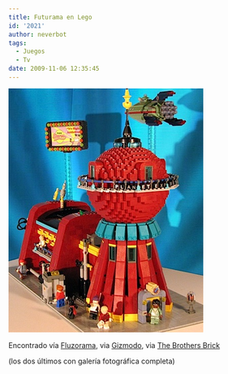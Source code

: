```yaml
---
title: Futurama en Lego
id: '2021'
author: neverbot
tags:
  - Juegos
  - Tv
date: 2009-11-06 12:35:45
---
```


![200911061233.jpg](./futurama-en-lego/200911061233.jpg)

Encontrado vía [Fluzorama](http://fluzo.tumblr.com/post/222672271/futuramalego), via [Gizmodo](http://gizmodo.com/371253/lego-futurama-fan-set-makes-official-line-a-must), via [The Brothers Brick](http://www.brothers-brick.com/2008/03/22/futurama-by-pepa/)

(los dos últimos con galería fotográfica completa)